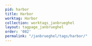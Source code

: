 ```yaml
---
pid: harbor
title: Harbor
worktag: Harbor
collection: worktags_janbrueghel
layout: tagpage_janbrueghel
order: '082'
permalink: "/janbrueghel/tags/harbor/"
---
```

